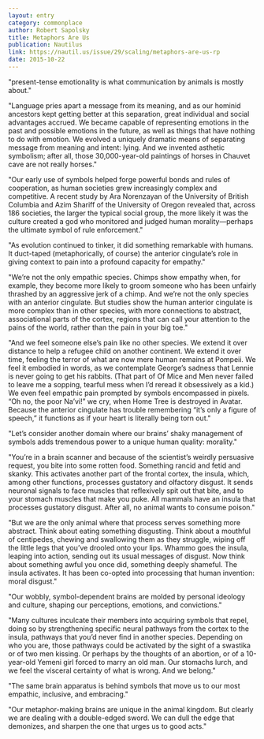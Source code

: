 ```yaml
---
layout: entry
category: commonplace
author: Robert Sapolsky
title: Metaphors Are Us
publication: Nautilus
link: https://nautil.us/issue/29/scaling/metaphors-are-us-rp
date: 2015-10-22
---
```


"present-tense emotionality is what communication by animals is mostly about."
 
"Language pries apart a message from its meaning, and as our hominid ancestors kept getting better at this separation, great individual and social advantages accrued. We became capable of representing emotions in the past and possible emotions in the future, as well as things that have nothing to do with emotion. We evolved a uniquely dramatic means of separating message from meaning and intent: lying. And we invented asthetic symbolism; after all, those 30,000-year-old paintings of horses in Chauvet cave are not really horses."

"Our early use of symbols helped forge powerful bonds and rules of cooperation, as human societies grew increasingly complex and competitive. A recent study by Ara Norenzayan of the University of British Columbia and Azim Shariff of the University of Oregon revealed that, across 186 societies, the larger the typical social group, the more likely it was the culture created a god who monitored and judged human morality—perhaps the ultimate symbol of rule enforcement."

"As evolution continued to tinker, it did something remarkable with humans. It duct-taped (metaphorically, of course) the anterior cingulate’s role in giving context to pain into a profound capacity for empathy."

"We’re not the only empathic species. Chimps show empathy when, for example, they become more likely to groom someone who has been unfairly thrashed by an aggressive jerk of a chimp. And we’re not the only species with an anterior cingulate. But studies show the human anterior cingulate is more complex than in other species, with more connections to abstract, associational parts of the cortex, regions that can call your attention to the pains of the world, rather than the pain in your big toe."

"And we feel someone else’s pain like no other species. We extend it over distance to help a refugee child on another continent. We extend it over time, feeling the terror of what are now mere human remains at Pompeii. We feel it embodied in words, as we contemplate George’s sadness that Lennie is never going to get his rabbits. (That part of Of Mice and Men never failed to leave me a sopping, tearful mess when I’d reread it obsessively as a kid.) We even feel empathic pain prompted by symbols encompassed in pixels. “Oh no, the poor Na’vi!” we cry, when Home Tree is destroyed in Avatar. Because the anterior cingulate has trouble remembering “it’s only a figure of speech,” it functions as if your heart is literally being torn out."

"Let’s consider another domain where our brains’ shaky management of symbols adds tremendous power to a unique human quality: morality."

"You’re in a brain scanner and because of the scientist’s weirdly persuasive request, you bite into some rotten food. Something rancid and fetid and skanky. This activates another part of the frontal cortex, the insula, which, among other functions, processes gustatory and olfactory disgust. It sends neuronal signals to face muscles that reflexively spit out that bite, and to your stomach muscles that make you puke. All mammals have an insula that processes gustatory disgust. After all, no animal wants to consume poison."
 
"But we are the only animal where that process serves something more abstract. Think about eating something disgusting. Think about a mouthful of centipedes, chewing and swallowing them as they struggle, wiping off the little legs that you’ve drooled onto your lips. Whammo goes the insula, leaping into action, sending out its usual messages of disgust. Now think about something awful you once did, something deeply shameful. The insula activates. It has been co-opted into processing that human invention: moral disgust."

"Our wobbly, symbol-dependent brains are molded by personal ideology and culture, shaping our perceptions, emotions, and convictions."

"Many cultures inculcate their members into acquiring symbols that repel, doing so by strengthening specific neural pathways from the cortex to the insula, pathways that you’d never find in another species. Depending on who you are, those pathways could be activated by the sight of a swastika or of two men kissing. Or perhaps by the thoughts of an abortion, or of a 10-year-old Yemeni girl forced to marry an old man. Our stomachs lurch, and we feel the visceral certainty of what is wrong. And we belong."

"The same brain apparatus is behind symbols that move us to our most empathic, inclusive, and embracing."

"Our metaphor-making brains are unique in the animal kingdom. But clearly we are dealing with a double-edged sword. We can dull the edge that demonizes, and sharpen the one that urges us to good acts."

